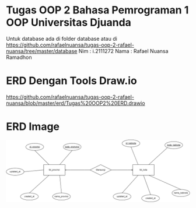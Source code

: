 # Tugas OOP 2 Bahasa Pemrograman 1 OOP Universitas Djuanda

Untuk database ada di folder database atau di https://github.com/rafaelnuansa/tugas-oop-2-rafael-nuansa/tree/master/database
Nim : i.2111272
Nama : Rafael Nuansa Ramadhon

# ERD Dengan Tools Draw.io
https://github.com/rafaelnuansa/tugas-oop-2-rafael-nuansa/blob/master/erd/Tugas%20OOP2%20ERD.drawio

# ERD Image
![erd image](https://github.com/rafaelnuansa/tugas-oop-2-rafael-nuansa/blob/master/erd/Tugas%20OOP2%20ERD.drawio.png?raw=true)
